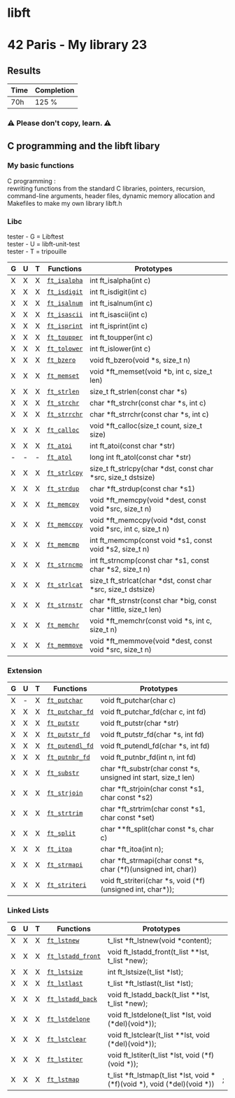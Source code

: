# libft
# 42 Paris - My library 23

## Results

 | Time | Completion |
 | ------- | --------|
 | 70h | 125 % |
 
### ⚠️  Please don't copy, learn. ⚠️

## C programming and the libft libary
 ### My basic functions
C programming : <br> rewriting functions from the standard C libraries, 
pointers, recursion, command-line arguments, header files, 
dynamic memory allocation and Makefiles to make my own library libft.h

### Libc

tester - G = Libftest <br>
tester - U = libft-unit-test <br>
tester - T = tripouille <br>

| G | U | T |  Functions      | Prototypes             |  |
|---|---|---|-------------|---|------------------------|
| X | X | X | [`ft_isalpha`](/libft/ft_isalpha.c)  | int ft\_isalpha(int c) |
| X | X | X | [`ft_isdigit`](/libft/ft_isdigit.c)  | int ft\_isdigit(int c) |
| X | X | X | [`ft_isalnum`](/libft/ft_isalnum.c)  | int ft\_isalnum(int c) |
| X | X | X | [`ft_isascii`](/libft/ft_isascii.c)  | int ft\_isascii(int c) |
| X | X | X | [`ft_isprint`](/libft/ft_isprint.c)  | int ft\_isprint(int c) |
| X | X | X | [`ft_toupper`](/libft/ft_toupper.c)  | int ft\_toupper(int c) |
| X | X | X | [`ft_tolower`](/libft/ft_tolower.c)  | int ft\_islower(int c) |
| X | X | X | [`ft_bzero`](/libft/ft_bzero.c)  | void ft\_bzero(void \*s, size\_t n) |
| X | X | X | [`ft_memset`](/libft/ft_memset.c)  | void \*ft\_memset(void \*b, int c, size\_t len) |
| X | X | X | [`ft_strlen`](/libft/ft_strlen.c)  | size\_t ft\_strlen(const char \*s) |
| X	| X | X | [`ft_strchr`](/libft/ft_strchr.c)  | char \*ft\_strchr(const char \*s, int c) |
| X | X | X | [`ft_strrchr`](/libft/ft_strrchr.c)  | char \*ft\_strrchr(const char \*s, int c) |
| X | X | X | [`ft_calloc`](/libft/ft_calloc.c)  | void	\*ft\_calloc(size\_t count, size\_t size) |
| X | X | X | [`ft_atoi`](/libft/ft_atoi.c)  | int	ft\_atoi(const char \*str) |
| - | - | - | [`ft_atol`](/libft/ft_atol.c)  | long int	ft\_atol(const char \*str) |
| X | X | X | [`ft_strlcpy`](/libft/ft_strlcpy.c)  | size\_t	ft\_strlcpy(char \*dst, const char \*src, size\_t dstsize) |
| X | X | X | [`ft_strdup`](/libft/ft_strdup.c) | char	\*ft\_strdup(const char \*s1) |
| X | X | X | [`ft_memcpy`](/libft/ft_memcpy.c)  | void	\*ft\_memcpy(void \*dest, const void \*src, size\_t n) |
| X | X | X | [`ft_memccpy`](/libft/ft_memccpy.c)  | void   \*ft\_memccpy(void \*dst, const void \*src, int c, size\_t n) |
| X | X | X | [`ft_memcmp`](/libft/ft_memcmp.c)  | int	ft\_memcmp(const void \*s1, const void \*s2, size\_t n) |
| X | X | X | [`ft_strncmp`](/libft/ft_strncmp.c)  | int	ft\_strncmp(const char \*s1, const char \*s2, size\_t n) |
| X | X | X | [`ft_strlcat`](/libft/ft_strlcat.c)  | size\_t  ft\_strlcat(char \*dst, const char \*src, size\_t dstsize)|
| X | X | X | [`ft_strnstr`](/libft/ft_strnstr.c)  | char	\*ft\_strnstr(const char \*big, const char \*little, size\_t len) |
| X | X | X | [`ft_memchr`](/libft/ft_memchr.c)  | void	\*ft\_memchr(const void \*s, int c, size\_t n) |
| X | X | X | [`ft_memmove`](/libft/ft_memmove.c)  | void	\*ft\_memmove(void \*dest, const void \*src, size\_t n)  |

### Extension

| G | U | T | Functions   | Prototypes             |  |
|---|---|---|---------|---|------------------------|
| X | - | X | [`ft_putchar`](/libft/ft_putchar.c)  |void	ft\_putchar(char c) |
| X | X | X | [`ft_putchar_fd`](/libft/ft_putchar_fd.c)  |void	ft\_putchar\_fd(char c, int fd) |
| X | X | X | [`ft_putstr`](/libft/ft_putstr.c)  |void	ft\_putstr(char \*str)
| X | X | X | [`ft_putstr_fd`](/libft/ft_putstr_fd.c)  |void	ft\_putstr\_fd(char \*s, int fd) |
| X | X | X | [`ft_putendl_fd`](/libft/ft_putendl_fd.c)  |void	ft\_putendl\_fd(char \*s, int fd) |
| X | X | X | [`ft_putnbr_fd`](/libft/ft_putnbr_fd.c)  | void	ft\_putnbr\_fd(int n, int fd) |
| X | X | X | [`ft_substr`](/libft/ft_substr.c)  | char	\*ft\_substr(char const \*s, unsigned int start, size\_t len) |
| X | X | X | [`ft_strjoin`](/libft/ft_strjoin.c)  | char	\*ft\_strjoin(char const \*s1, char const \*s2) |
| X | X | X | [`ft_strtrim`](/libft/ft_strtrim.c)  | char	\*ft\_strtrim(char const \*s1, char const \*set) |
| X | X | X | [`ft_split`](/libft/ft_split.c)  | char \*\*ft\_split(char const \*s, char c) |
| X | X | X | [`ft_itoa`](/libft/ft_itoa.c)  | char \*ft\_itoa(int n); |
| X | X | X | [`ft_strmapi`](/libft/ft_strmapi.c)  | char \*ft\_strmapi(char const \*s, char (\*f)(unsigned int, char)) |
| X | X | X | [`ft_striteri`](/libft/ft\_striteri.c)  | void ft\_striteri(char \*s, void (\*f)(unsigned int, char\*));


### Linked Lists

| G | U | T | Functions    | Prototypes                    |  |
|---|---|---|-----------|--|--------------------------|
| X | X | X | [`ft_lstnew`](/libft/ft_lstnew_bonus.c)  | t\_list \*ft\_lstnew(void \*content); |
| X | X | X | [`ft_lstadd_front`](/libft/ft_lstadd_front_bonus.c)  | void ft\_lstadd\_front(t\_list \*\*lst, t\_list \*new);|
| X | X | X | [`ft_lstsize`](/libft/ft_lstsize_bonus.c)  | int ft\_lstsize(t\_list \*lst);|
| X | X | X | [`ft_lstlast`](/libft/ft_lstlast_bonus.c)  | t\_list \*ft\_lstlast(t\_list \*lst);|
| X | X | X | [`ft_lstadd_back`](/libft/ft_lstadd_back_bonus.c)  |void ft\_lstadd\_back(t\_list \*\*lst, t\_list \*new);|
| X | X | X | [`ft_lstdelone`](/libft/ft_lstdelone_bonus.c)  | void ft\_lstdelone(t\_list \*lst, void (\*del)(void\*)); |
| X | X | X | [`ft_lstclear`](/libft/ft_lstclear_bonus.c)  | void ft\_lstclear(t\_list \*\*lst, void (\*del)(void\*));|
| X | X | X | [`ft_lstiter`](/libft/ft_lstiter_bonus.c)  | void ft\_lstiter(t\_list \*lst, void (\*f)(void \*));|
| X | X | X | [`ft_lstmap`](/libft/ft_lstmap_bonus.c)  | t\_list \*ft\_lstmap(t\_list \*lst, void \*(\*f)(void \*), void (\*del)(void \*)) |;

